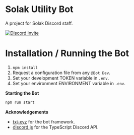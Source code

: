 # Solak Utility Bot
A project for Solak Discord staff.

<a href="https://discord.gg/solak"><img src="https://discordapp.com/api/guilds/429001600523042818/widget.png?style=banner2" alt="Discord invite"></a>

# Installation / Running the Bot

1. `npm install`
2. Request a configuration file from any `@Bot Dev`.
3. Set your development TOKEN variable in `.env`.
4. Set your environment ENVIRONMENT variable in `.env`.

**Starting the Bot**
```js
npm run start
```

**Acknowledgements**

- [txj-xyz](https://github.com/txj-xyz) for the bot framework.
- [discord.js](https://discord.js.org/#/) for the TypeScript Discord API.
